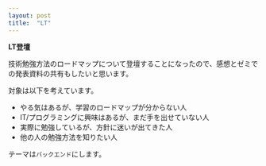 ```yaml
---
layout: post
title:  "LT"
---
```


**LT登壇**

技術勉強方法のロードマップについて登壇することになったので、感想とゼミでの発表資料の共有もしたいと思います。

対象は以下を考えています。
- やる気はあるが、学習のロードマップが分からない人
- IT/プログラミングに興味はあるが、まだ手を出せていない人
- 実際に勉強しているが、方針に迷いが出てきた人
- 他の人の勉強方法を知りたい人

テーマは`バックエンド`にします。
